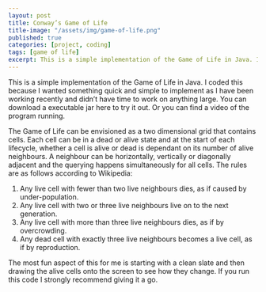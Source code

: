 ```yaml
---
layout: post
title: Conway’s Game of Life
title-image: "/assets/img/game-of-life.png"
published: true
categories: [project, coding]
tags: [game of life]
excerpt: This is a simple implementation of the Game of Life in Java. I coded this because I wanted something quick and simple to implement as I have been working recently and didn’t have time to work on anything large. You can download a executable jar here to try it out. Or you can find a video of the program running.
---
```


This is a simple implementation of the Game of Life in Java. I coded this because I wanted something quick and simple to implement as I have been working recently and didn’t have time to work on anything large. You can download a executable jar here to try it out. Or you can find a video of the program running.

The Game of Life can be envisioned as a two dimensional grid that contains cells. Each cell can be in a dead or alive state and at the start of each lifecycle, whether a cell is alive or dead is dependant on its number of alive neighbours. A neighbour can be horizontally, vertically or diagonally adjacent  and the querying happens simultaneously for all cells. The rules are as follows according to Wikipedia:

1. Any live cell with fewer than two live neighbours dies, as if caused by under-population.
2. Any live cell with two or three live neighbours live on to the next generation.
3. Any live cell with more than three live neighbours dies, as if by overcrowding.
4. Any dead cell with exactly three live neighbours becomes a live cell, as if by reproduction.

The most fun aspect of this for me is starting with a clean slate and then drawing the alive cells onto the screen to see how they change. If you run this code I strongly recommend giving it a go.
